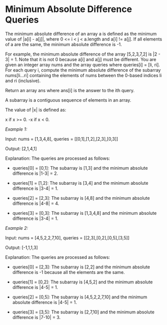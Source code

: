 # Minimum Absolute Difference Queries

The minimum absolute difference of an array a is defined as the minimum value of |a[i] - a[j]|, where 0 <= i < j < a.length and a[i] != a[j]. If all elements of a are the same, the minimum absolute difference is -1.

For example, the minimum absolute difference of the array [5,2,3,7,2] is |2 - 3| = 1. Note that it is not 0 because a[i] and a[j] must be different.
You are given an integer array nums and the array queries where queries[i] = [li, ri]. For each query i, compute the minimum absolute difference of the subarray nums[li...ri] containing the elements of nums between the 0-based indices li and ri (inclusive).

Return an array ans where ans[i] is the answer to the ith query.

A subarray is a contiguous sequence of elements in an array.

The value of |x| is defined as:

x if x >= 0.
-x if x < 0.

*Example 1:*

Input: nums = [1,3,4,8], queries = [[0,1],[1,2],[2,3],[0,3]]

Output: [2,1,4,1]

Explanation: The queries are processed as follows:

- queries[0] = [0,1]: The subarray is [1,3] and the minimum absolute difference is |1-3| = 2.

- queries[1] = [1,2]: The subarray is [3,4] and the minimum absolute difference is |3-4| = 1.

- queries[2] = [2,3]: The subarray is [4,8] and the minimum absolute difference is |4-8| = 4.

- queries[3] = [0,3]: The subarray is [1,3,4,8] and the minimum absolute difference is |3-4| = 1.

*Example 2:*

Input: nums = [4,5,2,2,7,10], queries = [[2,3],[0,2],[0,5],[3,5]]

Output: [-1,1,1,3]

Explanation: The queries are processed as follows:

- queries[0] = [2,3]: The subarray is [2,2] and the minimum absolute difference is -1 because all the
  elements are the same.

- queries[1] = [0,2]: The subarray is [4,5,2] and the minimum absolute difference is |4-5| = 1.

- queries[2] = [0,5]: The subarray is [4,5,2,2,7,10] and the minimum absolute difference is |4-5| = 1.

- queries[3] = [3,5]: The subarray is [2,7,10] and the minimum absolute difference is |7-10| = 3.
